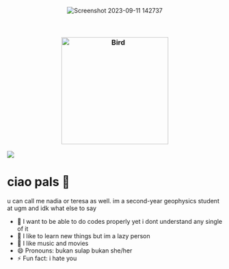 <div align = center>

![Screenshot 2023-09-11 142737](https://github.com/teressanm/teressanm/assets/132760919/fd1ac501-e9fa-478f-9f82-cb1cd1d5d8bb)


<br>

### <img src="https://raw.githubusercontent.com/Tarikul-Islam-Anik/Animated-Fluent-Emojis/master/Emojis/Animals/Bird.png" alt="Bird" width="250" height="250" /> 
<div align = left>

<img src= https://media.tenor.com/7Za-xqNxmFoAAAAC/sunday-morning-prayers-and-blessings.gif>

# ciao pals 👋 
u can call me nadia or teresa as well. im a second-year geophysics student at ugm and idk what else to say
- 🔭 I want to be able to do codes properly yet i dont understand any single of it
- 🌱 I like to learn new things but im a lazy person
- 💬 I like music and movies
- 😄 Pronouns: bukan sulap bukan she/her
- ⚡ Fun fact: i hate you


[![<Gmail>](https://img.shields.io/badge/Gmail-4db8ff?style=for-the-badge&logo=Gmail&logoColor=white)](nadiamaharani@mail.ugm.ac.id)
[![<Linkedin>](https://img.shields.io/badge/Linked_in-0099ff?style=for-the-badge&logo=Linkedin&logoColor=white)](https://linkedin.com/in/nadia-maharaniii)
[![<Instagram>](https://img.shields.io/badge/Instagram-003d66?style=for-the-badge&logo=Instagram&logoColor=white)](https://instagram.com/teressanm)
